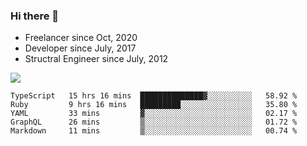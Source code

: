 ### Hi there 👋

- Freelancer since Oct, 2020
- Developer since July, 2017
- Structral Engineer since July, 2012

<img src="https://github-readme-stats.vercel.app/api?username=an-lee&show_icons=true&icon_color=0366d6&text_color=24292e&bg_color=ffffff&hide_title=true" />

<!--START_SECTION:waka-->
```text
TypeScript   15 hrs 16 mins  ██████████████▓░░░░░░░░░░   58.92 % 
Ruby         9 hrs 16 mins   █████████░░░░░░░░░░░░░░░░   35.80 % 
YAML         33 mins         ▓░░░░░░░░░░░░░░░░░░░░░░░░   02.17 % 
GraphQL      26 mins         ▒░░░░░░░░░░░░░░░░░░░░░░░░   01.72 % 
Markdown     11 mins         ▒░░░░░░░░░░░░░░░░░░░░░░░░   00.74 % 
```
<!--END_SECTION:waka-->
